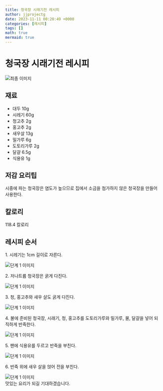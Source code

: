 ```yaml
---
title: 청국장 시래기전 레시피
author: jjprojectg
date: 2023-11-11 00:20:49 +0000
categories: [레시피]
tags: []
math: true
mermaid: true
---
```

<meta name="og:type" content="website"/>
<meta charset="UTF-8"/>
<div class="header">
  <h1>청국장 시래기전 레시피</h1>
</div>

<div class="container my-4">
  <div class="row">
    <div class="col-12 col-md-6">
      <div class="recipe-image">
        <img src="http://www.foodsafetykorea.go.kr/uploadimg/20141117/20141117053439_1416213279588.jpg" class="step-image" alt="최종 이미지"/>
      </div>
    </div>
    <div class="col-12 col-md-6">
      <div class="ingredients">
        <h2>재료</h2>
        <ul class="card">
          <li> 대두 10g </li>
          <li>  시레기 60g </li>
          <li>  청고추 2g </li>
          <li>  홍고추 2g </li>
          <li>  새우살 13g </li>
          <li>  밀가루 6g </li>
          <li>  도토리가루 2g </li>
          <li>  달걀 6.5g </li>
          <li>  식용유 1g </li>
</ul>
      </div>
    </div>
    <div class="col-12 col-md-6">
      <div class="ingredients">
        <h2>저감 요리팁</h2>
        <div class="card"> 
          <p>
            시중에 파는 청국장은 염도가 높으므로 집에서 소금을 첨가하지 않은 청국장을 만들어 사용한다.
          </p>
        </div>
      </div>
      <div class="ingredients">
        <h2>칼로리</h2>
        <div class="card"> 
          <p>
            118.4 칼로리
          </p>
        </div>
      </div>
    </div>
  </div>

  <h2 class="my-4">레시피 순서</h2>
  <div class="card recipe-card">
    <div class="card-body recipe-step">
      <p class="card-text step-description">1. 시레기는 1cm 길이로 자른다.</p>
      <img src="http://www.foodsafetykorea.go.kr/uploadimg/cook/839-1.jpg" alt="단계 1 이미지" class="step-image"/>
    </div>
  </div>
  <div class="card recipe-card">
    <div class="card-body recipe-step">
      <p class="card-text step-description">2. 저나트륨 청국장은 굵게 다진다.</p>
      <img src="http://www.foodsafetykorea.go.kr/uploadimg/cook/839-2.jpg" alt="단계 1 이미지" class="step-image"/>
    </div>
  </div>
  <div class="card recipe-card">
    <div class="card-body recipe-step">
      <p class="card-text step-description">3. 청, 홍고추와 새우 살도 굵게 다진다.</p>
      <img src="http://www.foodsafetykorea.go.kr/uploadimg/cook/839-3.jpg" alt="단계 1 이미지" class="step-image"/>
    </div>
  </div>
  <div class="card recipe-card">
    <div class="card-body recipe-step">
      <p class="card-text step-description">4. 불에 준비된 청국장, 시래기, 청, 홍고추를 도토리가루와 밀가루, 물, 달걀을 넣어 되직하게 반죽한다.</p>
      <img src="http://www.foodsafetykorea.go.kr/uploadimg/cook/839-4.jpg" alt="단계 1 이미지" class="step-image"/>
    </div>
  </div>
  <div class="card recipe-card">
    <div class="card-body recipe-step">
      <p class="card-text step-description">5. 팬에 식용유를 두르고 반죽을 부친다.</p>
      <img src="http://www.foodsafetykorea.go.kr/uploadimg/cook/839-5.jpg" alt="단계 1 이미지" class="step-image"/>
    </div>
  </div>
  <div class="card recipe-card">
    <div class="card-body recipe-step">
      <p class="card-text step-description">6. 반죽 위에 새우 살을 얹어 전을 부친다.</p>
      <img src="http://www.foodsafetykorea.go.kr/uploadimg/cook/839-6.jpg" alt="단계 1 이미지" class="step-image"/>
    </div>
  </div>

</div>
맛있는 요리가 되길 기대하겠습니다.
